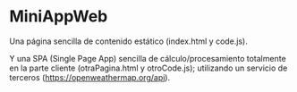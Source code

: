 # MiniAppWeb

Una página sencilla de contenido estático (index.html y code.js).

Y una SPA (Single Page App) sencilla de cálculo/procesamiento totalmente en la parte cliente (otraPagina.html y otroCode.js); utilizando un servicio de terceros (https://openweathermap.org/api).
